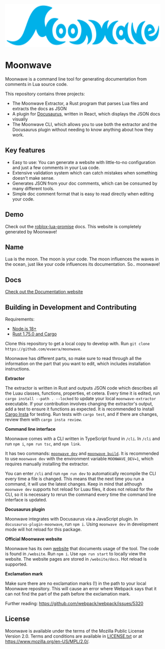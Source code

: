 <div align="center">
    <img src="brand/moonwave.svg" alt="Moonwave" height="139" />
</div>

# Moonwave

Moonwave is a command line tool for generating documentation from comments in Lua source code.

This repository contains three projects:
- The Moonwave Extractor, a Rust program that parses Lua files and extracts the docs as JSON
- A plugin for [Docusaurus](https://docusaurus.io/), written in React, which displays the JSON docs visually
- The Moonwave CLI, which allows you to use both the extractor and the Docusaurus plugin without needing to know anything about how they work.

## Key features

- Easy to use: You can generate a website with little-to-no configuration and just a few comments in your Lua code.
- Extensive validation system which can catch mistakes when something doesn't make sense.
- Generates JSON from your doc comments, which can be consumed by many different tools.
- Simple doc comment format that is easy to read directly when editing your code.

## Demo

Check out the [roblox-lua-promise](https://eryn.io/roblox-lua-promise/api/Promise) docs. This website is completely generated by Moonwave!

## Name

Lua is the moon. The moon is your code. The moon influences the waves in the ocean, just like your code influences its documentation. So.. moonwave!

## Docs

[Check out the Documentation website](https://eryn.io/moonwave/)

## Building in Development and Contributing

Requirements:
- [Node.js 18+](https://nodejs.org/en/)
- [Rust 1.75.0 and Cargo](https://rustup.rs/)

Clone this repository to get a local copy to develop with. Run `git clone https://github.com/evaera/moonwave`.

Moonwave has different parts, so make sure to read through all the information on the part that you want to edit, which includes installation instructions.

**Extractor**

The extractor is written in Rust and outputs JSON code which describes all the Luau classes, functions, properties, et cetera. Every time it is edited, run `cargo install --path . --locked` to update your local `moonwave-extractor` executable. If your contribution involves changing the extractor's output, add a test to ensure it functions as expected. It is recommended to install [Cargo Insta](https://insta.rs/docs/cli/) for testing. Run tests with `cargo test`, and if there are changes, review them with `cargo insta review`.

**Command line interface**

Moonwave comes with a CLI written in TypeScript found in `/cli`. In `/cli` and run `npm i`, `npm run tsc`, and `npm link`.

It has two commands: [`moonwave dev`](https://eryn.io/moonwave/docs/intro#use-moonwave-with-your-project) and [`moonwave build`](https://eryn.io/moonwave/docs/Publishing). It is recommended to use `moonwave dev` with the environment variable `MOONWAVE_DEV=1`, which requires manually installing the extractor.

You can enter `/cli` and run `npm run dev` to automatically recompile the CLI every time a file is changed. This means that the next time you run a command, it will use the latest changes. Keep in mind that although `moonwave dev` supports hot reload for Luau files, it does not reload for the CLI, so it is necessary to rerun the command every time the command line interface is updated.

**Docusaurus plugin**

Moonwave integrates with Docusaurus via a JavaScript plugin. In `docusaurus-plugin-moonwave`, run `npm i`. Using `moonwave dev` in development mode will hot reload for this package.

**Official Moonwave website**

Moonwave has its own [website](https://eryn.io/moonwave/) that documents usage of the tool. The code is found in `/website`. Run `npm i`. Use `npm run start` to locally view the website. The website pages are stored in `/website/docs`. Hot reload is supported.

**Exclamation mark**

Make sure there are no exclamation marks (!) in the path to your local Moonwave repository. This will cause an error where Webpack says that it can not find the part of the path before the exclamation mark.

Further reading: https://github.com/webpack/webpack/issues/5320

## License

Moonwave is available under the terms of the Mozilla Public License Version 2.0. Terms and conditions are available in [LICENSE.txt](LICENSE.txt) or at <https://www.mozilla.org/en-US/MPL/2.0/>.
